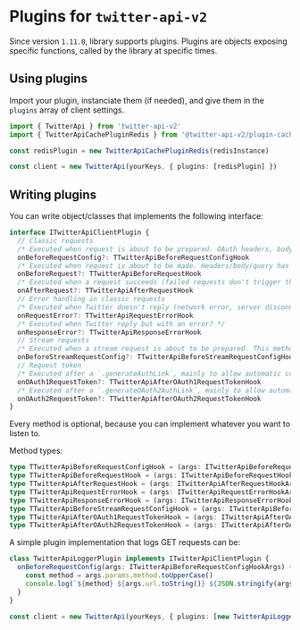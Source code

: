 # Plugins for `twitter-api-v2`

Since version `1.11.0`, library supports plugins.
Plugins are objects exposing specific functions, called by the library at specific times.

## Using plugins

Import your plugin, instanciate them (if needed), and give them in the `plugins` array of client settings.

```ts
import { TwitterApi } from 'twitter-api-v2'
import { TwitterApiCachePluginRedis } from '@twitter-api-v2/plugin-cache-redis'

const redisPlugin = new TwitterApiCachePluginRedis(redisInstance)

const client = new TwitterApi(yourKeys, { plugins: [redisPlugin] })
```

## Writing plugins

You can write object/classes that implements the following interface:
```ts
interface ITwitterApiClientPlugin {
  // Classic requests
  /* Executed when request is about to be prepared. OAuth headers, body, query normalization hasn't been done yet. */
  onBeforeRequestConfig?: TTwitterApiBeforeRequestConfigHook
  /* Executed when request is about to be made. Headers/body/query has been prepared, and HTTP options has been initialized. */
  onBeforeRequest?: TTwitterApiBeforeRequestHook
  /* Executed when a request succeeds (failed requests don't trigger this hook). */
  onAfterRequest?: TTwitterApiAfterRequestHook
  // Error handling in classic requests
  /* Executed when Twitter doesn't reply (network error, server disconnect). */
  onRequestError?: TTwitterApiRequestErrorHook
  /* Executed when Twitter reply but with an error? */
  onResponseError?: TTwitterApiResponseErrorHook
  // Stream requests
  /* Executed when a stream request is about to be prepared. This method **can't** return a `Promise`. */
  onBeforeStreamRequestConfig?: TTwitterApiBeforeStreamRequestConfigHook
  // Request token
  /* Executed after a `.generateAuthLink`, mainly to allow automatic collect of `oauth_token`/`oauth_token_secret` couples.  */
  onOAuth1RequestToken?: TTwitterApiAfterOAuth1RequestTokenHook
  /* Executed after a `.generateOAuth2AuthLink`, mainly to allow automatic collect of `state`/`codeVerifier` couples.  */
  onOAuth2RequestToken?: TTwitterApiAfterOAuth2RequestTokenHook
}
```

Every method is optional, because you can implement whatever you want to listen to.

Method types:
```ts
type TTwitterApiBeforeRequestConfigHook = (args: ITwitterApiBeforeRequestConfigHookArgs) => PromiseOrType<TwitterResponse<any> | void>
type TTwitterApiBeforeRequestHook = (args: ITwitterApiBeforeRequestHookArgs) => void | Promise<void>
type TTwitterApiAfterRequestHook = (args: ITwitterApiAfterRequestHookArgs) => PromiseOrType<TwitterApiPluginResponseOverride | void>
type TTwitterApiRequestErrorHook = (args: ITwitterApiRequestErrorHookArgs) => PromiseOrType<TwitterApiPluginResponseOverride | void>
type TTwitterApiResponseErrorHook = (args: ITwitterApiResponseErrorHookArgs) => PromiseOrType<TwitterApiPluginResponseOverride | void>
type TTwitterApiBeforeStreamRequestConfigHook = (args: ITwitterApiBeforeRequestConfigHookArgs) => void
type TTwitterApiAfterOAuth1RequestTokenHook = (args: ITwitterApiAfterOAuth1RequestTokenHookArgs) => void | Promise<void>
type TTwitterApiAfterOAuth2RequestTokenHook = (args: ITwitterApiAfterOAuth2RequestTokenHookArgs) => void | Promise<void>
```

A simple plugin implementation that logs GET requests can be:

```ts
class TwitterApiLoggerPlugin implements ITwitterApiClientPlugin {
  onBeforeRequestConfig(args: ITwitterApiBeforeRequestConfigHookArgs) {
    const method = args.params.method.toUpperCase()
    console.log(`${method} ${args.url.toString()} ${JSON.stringify(args.params.query)}`)
  }
}

const client = new TwitterApi(yourKeys, { plugins: [new TwitterApiLoggerPlugin()] })
```
